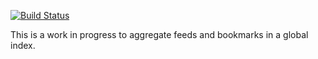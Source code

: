 [![Build Status](https://travis-ci.org/bamthomas/myrefs.png)](https://travis-ci.org/bamthomas/myrefs)

This is a work in progress to aggregate feeds and bookmarks in a global index.
